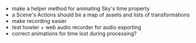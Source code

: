 * make a helper method for animating Sky's time property
* a Scene's Actions should be a map of assets and lists of transformations
* make recording easier
* test howler + web audio recorder for audio exporting
* correct animations for time lost during processing?